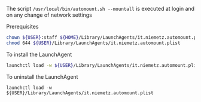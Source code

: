 The script `/usr/local/bin/automount.sh --mountall` is executed at login and on any change of network settings

Prerequisites
```bash
chown ${USER}:staff ${HOME}/Library/LaunchAgents/it.niemetz.automount.plist
chmod 644 ${USER}/Library/LaunchAgents/it.niemetz.automount.plist
```

To install the LaunchAgent

```bash
launchctl load -w ${USER}/Library/LaunchAgents/it.niemetz.automount.plist
```


To uninstall the LaunchAgent

`launchctl load -w ${USER}/Library/LaunchAgents/it.niemetz.automount.plist`


